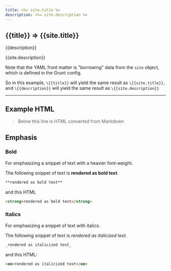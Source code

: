 ```yaml
---
title: <%= site.title %>
description: <%= site.description %>
---
```

<article id="partial-yfm-lodash">
  <h1 class="title">
    {{title}} => {{site.title}}
  </h1>
  <p class="description"> {{description}} </p>
  <p class="description"> {{site.description}} </p>
</article>

Note that the YAML front matter is "borrowing" data from the `site` object, which is defined in the Grunt config.

So in this example, `\{{title}}` will yield the same result as `\{{site.title}}`, and `\{{description}}` will
yield the same result as `\{{site.description}}`



***

## Example HTML

> Below this line is HTML converted from Markdown

## Emphasis

### Bold
For emphasizing a snippet of text with a heavier font-weight.

The following snippet of text is **rendered as bold text**.

``` markdown
**rendered as bold text**
```
and this HTML

``` html
<strong>rendered as bold text</strong>
```

### Italics
For emphasizing a snippet of text with italics.

The following snippet of text is _rendered as italicized text_.

``` markdown
_rendered as italicized text_
```
and this HTML:

``` html
<em>rendered as italicized text</em>
```